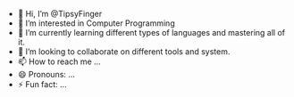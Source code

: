 - 👋 Hi, I’m @TipsyFinger
- 👀 I’m interested in Computer Programming 
- 🌱 I’m currently learning different types of languages and mastering all of it. 
- 💞️ I’m looking to collaborate on different tools and system.
- 📫 How to reach me ...
- 😄 Pronouns: ...
- ⚡ Fun fact: ...

<!---
TipsyFinger/TipsyFinger is a ✨ special ✨ repository because its `README.md` (this file) appears on your GitHub profile.
You can click the Preview link to take a look at your changes.
--->
